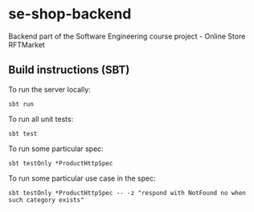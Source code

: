 # se-shop-backend

Backend part of the Software Engineering course project - Online Store RFTMarket

Build instructions (SBT)
------------------------

To run the server locally:

    sbt run

To run all unit tests:

    sbt test
    
To run some particular spec:

    sbt testOnly *ProductHttpSpec
    
    
To run some particular use case in the spec:

    sbt testOnly *ProductHttpSpec -- -z "respond with NotFound no when such category exists" 